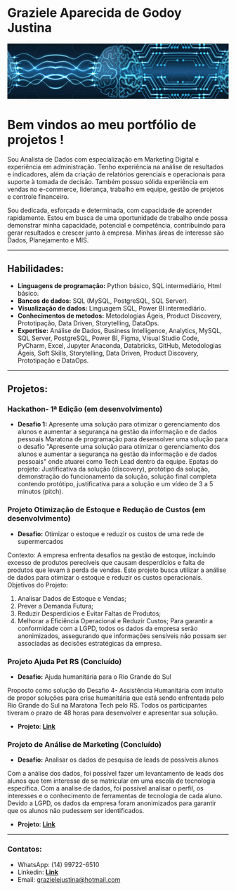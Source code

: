 <body>
        <h1>Graziele Aparecida de Godoy Justina</h1>
</body>

<p align="center">
  <img src="1718327358821.jpeg" >
</p>

# Bem vindos ao meu portfólio de projetos !

Sou Analista de Dados com especialização em Marketing Digital e experiência em administração. Tenho experiência na análise de resultados e indicadores, além da criação de relatórios gerenciais e operacionais para suporte à tomada de decisão. Também possuo sólida experiência em vendas no e-commerce, liderança, trabalho em equipe, gestão de projetos e controle financeiro.

Sou dedicada, esforçada e determinada, com capacidade de aprender rapidamente. Estou em busca de uma oportunidade de trabalho onde possa demonstrar minha capacidade, potencial e competência, contribuindo para gerar resultados e crescer junto à empresa. Minhas áreas de interesse são Dados, Planejamento e MIS.

---

## Habilidades:
* **Linguagens de programação:** Python básico, SQL intermediário, Html básico.
* **Bancos de dados:** SQL (MySQL, PostgreSQL, SQL Server).
* **Visualização de dados:** Linguagem SQL, Power BI intermediário.
* **Conhecimentos de metodos:** Metodologias Ágeis, Product Discovery, Prototipação, Data Driven, Storytelling, DataOps.
* **Expertise:** Análise de Dados, Business Intelligence, Analytics, MySQL, SQL Server, PostgreSQL, Power BI, Figma, Visual Studio Code, PyCharm, Excel, Jupyter Anaconda, Databricks, GitHub, Metodologias Ágeis, Soft Skills, Storytelling, Data Driven, Product Discovery, Prototipação e DataOps.

---

## Projetos:

### Hackathon- 1ª Edição (em desenvolvimento)
* **Desafio 1:** Apresente uma solução para otimizar o gerenciamento dos alunos e aumentar a segurança na gestão da informação e de dados pessoais
Maratona de programação para desensolver uma solução para o desafio "Apresente uma solução para otimizar o gerenciamento dos alunos e aumentar a segurança na gestão da informação e de dados pessoais" onde atuarei como Tech Lead dentro da equipe. Epatas do projeto: Justificativa da solução (discovery), protótipo da solução, demonstração do funcionamento da solução, solução final completa contendo protótipo, justificativa para a solução e um vídeo de 3 a 5 minutos (pitch).

### Projeto Otimização de Estoque e Redução de Custos (em desenvolvimento)
* **Desafio:** Otimizar o estoque e reduzir os custos de uma rede de supermercados

Contexto: A empresa enfrenta desafios na gestão de estoque, incluindo excesso de produtos perecíveis que causam desperdícios e falta de produtos que levam à perda de vendas. Este projeto busca utilizar a análise de dados para otimizar o estoque e reduzir os custos operacionais.
Objetivos do Projeto: 
1. Analisar Dados de Estoque e Vendas;
2. Prever a Demanda Futura;
3. Reduzir Desperdícios e Evitar Faltas de Produtos;
4. Melhorar a Eficiência Operacional e Reduzir Custos;
Para garantir a conformidade com a LGPD, todos os dados da empresa serão anonimizados, assegurando que informações sensíveis não possam ser associadas as decisões estratégicas da empresa.

### Projeto Ajuda Pet RS (Concluído)
* **Desafio:** Ajuda humanitária para o Rio Grande do Sul
  
Proposto como solução do Desafio 4- Assistência Humanitária com intuito de propor soluções para crise humanitária que está sendo enfrentada pelo Rio Grande do Sul na Maratona Tech pelo RS. Todos os participantes tiveram o prazo de 48 horas para desenvolver e apresentar sua solução.

* **Projeto**: [**Link**](https://github.com/grazielejustina/Projeto-Ajuda-Pet-RS)

### Projeto de Análise de Marketing (Concluído)
* **Desafio:** Analisar os dados de pesquisa de leads de possíveis alunos
  
Com a análise dos dados, foi possível fazer um levantamento de leads dos alunos que tem interesse de se matricular em uma escola de tecnologia específica. 
Com a analise de dados, foi possível analisar o perfil, os interesses e o conhecimento de ferramentas de tecnologia de cada aluno.
Devido a LGPD, os dados da empresa foram anonimizados para garantir que os alunos não pudessem ser identificados.

* **Projeto**: [**Link**](https://github.com/grazielejustina/Projeto-de-An-lise-de-Marketing)

---

### Contatos:

* WhatsApp: (14) 99722-6510
* Linkedin: [**Link**](https://www.linkedin.com/in/grazielejustina/)
* Email: grazielejustina@hotmail.com
